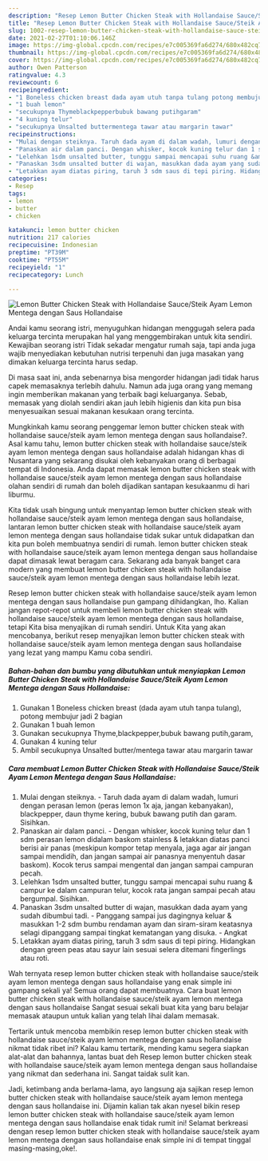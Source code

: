 ```yaml
---
description: "Resep Lemon Butter Chicken Steak with Hollandaise Sauce/Steik Ayam Lemon Mentega dengan Saus Hollandaise yang lezat dan Mudah Dibuat"
title: "Resep Lemon Butter Chicken Steak with Hollandaise Sauce/Steik Ayam Lemon Mentega dengan Saus Hollandaise yang lezat dan Mudah Dibuat"
slug: 1002-resep-lemon-butter-chicken-steak-with-hollandaise-sauce-steik-ayam-lemon-mentega-dengan-saus-hollandaise-yang-lezat-dan-mudah-dibuat
date: 2021-02-27T01:10:06.146Z
image: https://img-global.cpcdn.com/recipes/e7c005369fa6d274/680x482cq70/lemon-butter-chicken-steak-with-hollandaise-saucesteik-ayam-lemon-mentega-dengan-saus-hollandaise-foto-resep-utama.jpg
thumbnail: https://img-global.cpcdn.com/recipes/e7c005369fa6d274/680x482cq70/lemon-butter-chicken-steak-with-hollandaise-saucesteik-ayam-lemon-mentega-dengan-saus-hollandaise-foto-resep-utama.jpg
cover: https://img-global.cpcdn.com/recipes/e7c005369fa6d274/680x482cq70/lemon-butter-chicken-steak-with-hollandaise-saucesteik-ayam-lemon-mentega-dengan-saus-hollandaise-foto-resep-utama.jpg
author: Owen Patterson
ratingvalue: 4.3
reviewcount: 6
recipeingredient:
- "1 Boneless chicken breast dada ayam utuh tanpa tulang potong membujur jadi 2 bagian"
- "1 buah lemon"
- "secukupnya Thymeblackpepperbubuk bawang putihgaram"
- "4 kuning telur"
- "secukupnya Unsalted buttermentega tawar atau margarin tawar"
recipeinstructions:
- "Mulai dengan steiknya. Taruh dada ayam di dalam wadah, lumuri dengan perasan lemon (peras lemon 1x aja, jangan kebanyakan), blackpepper, daun thyme kering, bubuk bawang putih dan garam. Sisihkan."
- "Panaskan air dalam panci. Dengan whisker, kocok kuning telur dan 1 sdm perasan lemon didalam baskom stainless &amp; letakkan diatas panci berisi air panas (meskipun kompor tetap menyala, jaga agar air jangan sampai mendidih, dan jangan sampai air panasnya menyentuh dasar baskom). Kocok terus sampai mengental dan jangan sampai campuran pecah."
- "Lelehkan 1sdm unsalted butter, tunggu sampai mencapai suhu ruang &amp; campur ke dalam campuran telur, kocok rata jangan sampai pecah atau bergumpal. Sisihkan."
- "Panaskan 3sdm unsalted butter di wajan, masukkan dada ayam yang sudah dibumbui tadi. Panggang sampai jus dagingnya keluar &amp; masukkan 1-2 sdm bumbu rendaman ayam dan siram-siram keatasnya selagi dipanggang sampai tingkat kematangan yang disuka. Angkat"
- "Letakkan ayam diatas piring, taruh 3 sdm saus di tepi piring. Hidangkan dengan green peas atau sayur lain sesuai selera ditemani fingerlings atau roti."
categories:
- Resep
tags:
- lemon
- butter
- chicken

katakunci: lemon butter chicken 
nutrition: 217 calories
recipecuisine: Indonesian
preptime: "PT39M"
cooktime: "PT55M"
recipeyield: "1"
recipecategory: Lunch

---
```



![Lemon Butter Chicken Steak with Hollandaise Sauce/Steik Ayam Lemon Mentega dengan Saus Hollandaise](https://img-global.cpcdn.com/recipes/e7c005369fa6d274/680x482cq70/lemon-butter-chicken-steak-with-hollandaise-saucesteik-ayam-lemon-mentega-dengan-saus-hollandaise-foto-resep-utama.jpg)

Andai kamu seorang istri, menyuguhkan hidangan menggugah selera pada keluarga tercinta merupakan hal yang menggembirakan untuk kita sendiri. Kewajiban seorang istri Tidak sekadar mengatur rumah saja, tapi anda juga wajib menyediakan kebutuhan nutrisi terpenuhi dan juga masakan yang dimakan keluarga tercinta harus sedap.

Di masa  saat ini, anda sebenarnya bisa mengorder hidangan jadi tidak harus capek memasaknya terlebih dahulu. Namun ada juga orang yang memang ingin memberikan makanan yang terbaik bagi keluarganya. Sebab, memasak yang diolah sendiri akan jauh lebih higienis dan kita pun bisa menyesuaikan sesuai makanan kesukaan orang tercinta. 



Mungkinkah kamu seorang penggemar lemon butter chicken steak with hollandaise sauce/steik ayam lemon mentega dengan saus hollandaise?. Asal kamu tahu, lemon butter chicken steak with hollandaise sauce/steik ayam lemon mentega dengan saus hollandaise adalah hidangan khas di Nusantara yang sekarang disukai oleh kebanyakan orang di berbagai tempat di Indonesia. Anda dapat memasak lemon butter chicken steak with hollandaise sauce/steik ayam lemon mentega dengan saus hollandaise olahan sendiri di rumah dan boleh dijadikan santapan kesukaanmu di hari liburmu.

Kita tidak usah bingung untuk menyantap lemon butter chicken steak with hollandaise sauce/steik ayam lemon mentega dengan saus hollandaise, lantaran lemon butter chicken steak with hollandaise sauce/steik ayam lemon mentega dengan saus hollandaise tidak sukar untuk didapatkan dan kita pun boleh membuatnya sendiri di rumah. lemon butter chicken steak with hollandaise sauce/steik ayam lemon mentega dengan saus hollandaise dapat dimasak lewat beragam cara. Sekarang ada banyak banget cara modern yang membuat lemon butter chicken steak with hollandaise sauce/steik ayam lemon mentega dengan saus hollandaise lebih lezat.

Resep lemon butter chicken steak with hollandaise sauce/steik ayam lemon mentega dengan saus hollandaise pun gampang dihidangkan, lho. Kalian jangan repot-repot untuk membeli lemon butter chicken steak with hollandaise sauce/steik ayam lemon mentega dengan saus hollandaise, tetapi Kita bisa menyajikan di rumah sendiri. Untuk Kita yang akan mencobanya, berikut resep menyajikan lemon butter chicken steak with hollandaise sauce/steik ayam lemon mentega dengan saus hollandaise yang lezat yang mampu Kamu coba sendiri.

<!--inarticleads1-->

##### Bahan-bahan dan bumbu yang dibutuhkan untuk menyiapkan Lemon Butter Chicken Steak with Hollandaise Sauce/Steik Ayam Lemon Mentega dengan Saus Hollandaise:

1. Gunakan 1 Boneless chicken breast (dada ayam utuh tanpa tulang), potong membujur jadi 2 bagian
1. Gunakan 1 buah lemon
1. Gunakan secukupnya Thyme,blackpepper,bubuk bawang putih,garam,
1. Gunakan 4 kuning telur
1. Ambil secukupnya Unsalted butter/mentega tawar atau margarin tawar




<!--inarticleads2-->

##### Cara membuat Lemon Butter Chicken Steak with Hollandaise Sauce/Steik Ayam Lemon Mentega dengan Saus Hollandaise:

1. Mulai dengan steiknya. - Taruh dada ayam di dalam wadah, lumuri dengan perasan lemon (peras lemon 1x aja, jangan kebanyakan), blackpepper, daun thyme kering, bubuk bawang putih dan garam. Sisihkan.
1. Panaskan air dalam panci. - Dengan whisker, kocok kuning telur dan 1 sdm perasan lemon didalam baskom stainless &amp; letakkan diatas panci berisi air panas (meskipun kompor tetap menyala, jaga agar air jangan sampai mendidih, dan jangan sampai air panasnya menyentuh dasar baskom). Kocok terus sampai mengental dan jangan sampai campuran pecah.
1. Lelehkan 1sdm unsalted butter, tunggu sampai mencapai suhu ruang &amp; campur ke dalam campuran telur, kocok rata jangan sampai pecah atau bergumpal. Sisihkan.
1. Panaskan 3sdm unsalted butter di wajan, masukkan dada ayam yang sudah dibumbui tadi. - Panggang sampai jus dagingnya keluar &amp; masukkan 1-2 sdm bumbu rendaman ayam dan siram-siram keatasnya selagi dipanggang sampai tingkat kematangan yang disuka. - Angkat
1. Letakkan ayam diatas piring, taruh 3 sdm saus di tepi piring. Hidangkan dengan green peas atau sayur lain sesuai selera ditemani fingerlings atau roti.




Wah ternyata resep lemon butter chicken steak with hollandaise sauce/steik ayam lemon mentega dengan saus hollandaise yang enak simple ini gampang sekali ya! Semua orang dapat membuatnya. Cara buat lemon butter chicken steak with hollandaise sauce/steik ayam lemon mentega dengan saus hollandaise Sangat sesuai sekali buat kita yang baru belajar memasak ataupun untuk kalian yang telah lihai dalam memasak.

Tertarik untuk mencoba membikin resep lemon butter chicken steak with hollandaise sauce/steik ayam lemon mentega dengan saus hollandaise nikmat tidak ribet ini? Kalau kamu tertarik, mending kamu segera siapkan alat-alat dan bahannya, lantas buat deh Resep lemon butter chicken steak with hollandaise sauce/steik ayam lemon mentega dengan saus hollandaise yang nikmat dan sederhana ini. Sangat taidak sulit kan. 

Jadi, ketimbang anda berlama-lama, ayo langsung aja sajikan resep lemon butter chicken steak with hollandaise sauce/steik ayam lemon mentega dengan saus hollandaise ini. Dijamin kalian tak akan nyesel bikin resep lemon butter chicken steak with hollandaise sauce/steik ayam lemon mentega dengan saus hollandaise enak tidak rumit ini! Selamat berkreasi dengan resep lemon butter chicken steak with hollandaise sauce/steik ayam lemon mentega dengan saus hollandaise enak simple ini di tempat tinggal masing-masing,oke!.

